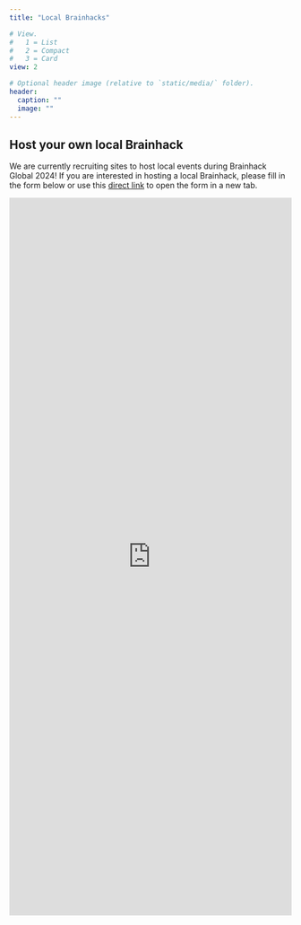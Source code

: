 ```yaml
---
title: "Local Brainhacks"

# View.
#   1 = List
#   2 = Compact
#   3 = Card
view: 2

# Optional header image (relative to `static/media/` folder).
header:
  caption: ""
  image: ""
---
```


## **Host your own local Brainhack**

We are currently recruiting sites to host local events during Brainhack Global
2024! If you are interested in hosting a local Brainhack, please fill in the
form below or use this [direct link](https://forms.gle/seQ2ituWQy6SJtoo6) to
open the form in a new tab.

<iframe
  class="pt-3"
  src="https://forms.gle/seQ2ituWQy6SJtoo6"
  width="100%"
  height="1280"
  frameborder="0"
  marginheight="0"
  marginwidth="0">Loading…
</iframe>
